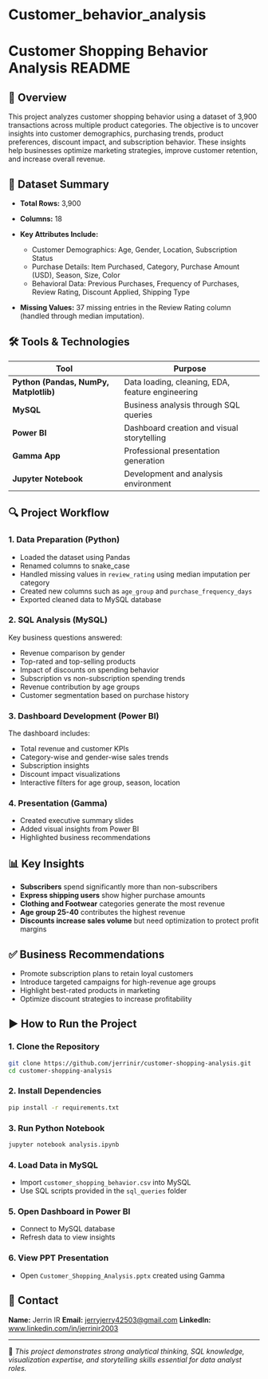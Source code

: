 # Customer_behavior_analysis
# Customer Shopping Behavior Analysis README

## 📌 Overview

This project analyzes customer shopping behavior using a dataset of 3,900 transactions across multiple product categories. The objective is to uncover insights into customer demographics, purchasing trends, product preferences, discount impact, and subscription behavior. These insights help businesses optimize marketing strategies, improve customer retention, and increase overall revenue.

## 📂 Dataset Summary

* **Total Rows:** 3,900
* **Columns:** 18
* **Key Attributes Include:**

  * Customer Demographics: Age, Gender, Location, Subscription Status
  * Purchase Details: Item Purchased, Category, Purchase Amount (USD), Season, Size, Color
  * Behavioral Data: Previous Purchases, Frequency of Purchases, Review Rating, Discount Applied, Shipping Type
* **Missing Values:** 37 missing entries in the Review Rating column (handled through median imputation).

## 🛠 Tools & Technologies

| Tool                                   | Purpose                                          |
| -------------------------------------- | ------------------------------------------------ |
| **Python (Pandas, NumPy, Matplotlib)** | Data loading, cleaning, EDA, feature engineering |
| **MySQL**                              | Business analysis through SQL queries            |
| **Power BI**                           | Dashboard creation and visual storytelling       |
| **Gamma App**                          | Professional presentation generation             |
| **Jupyter Notebook**                   | Development and analysis environment             |

## 🔍 Project Workflow

### 1. **Data Preparation (Python)**

* Loaded the dataset using Pandas
* Renamed columns to snake_case
* Handled missing values in `review_rating` using median imputation per category
* Created new columns such as `age_group` and `purchase_frequency_days`
* Exported cleaned data to MySQL database

### 2. **SQL Analysis (MySQL)**

Key business questions answered:

* Revenue comparison by gender
* Top-rated and top-selling products
* Impact of discounts on spending behavior
* Subscription vs non-subscription spending trends
* Revenue contribution by age groups
* Customer segmentation based on purchase history

### 3. **Dashboard Development (Power BI)**

The dashboard includes:

* Total revenue and customer KPIs
* Category-wise and gender-wise sales trends
* Subscription insights
* Discount impact visualizations
* Interactive filters for age group, season, location

### 4. **Presentation (Gamma)**

* Created executive summary slides
* Added visual insights from Power BI
* Highlighted business recommendations

## 📊 Key Insights

* **Subscribers** spend significantly more than non-subscribers
* **Express shipping users** show higher purchase amounts
* **Clothing and Footwear** categories generate the most revenue
* **Age group 25-40** contributes the highest revenue
* **Discounts increase sales volume** but need optimization to protect profit margins

## ✅ Business Recommendations

* Promote subscription plans to retain loyal customers
* Introduce targeted campaigns for high-revenue age groups
* Highlight best-rated products in marketing
* Optimize discount strategies to increase profitability

## ▶ How to Run the Project

### **1. Clone the Repository**

```bash
git clone https://github.com/jerrinir/customer-shopping-analysis.git
cd customer-shopping-analysis
```

### **2. Install Dependencies**

```bash
pip install -r requirements.txt
```

### **3. Run Python Notebook**

```bash
jupyter notebook analysis.ipynb
```

### **4. Load Data in MySQL**

* Import `customer_shopping_behavior.csv` into MySQL
* Use SQL scripts provided in the `sql_queries` folder

### **5. Open Dashboard in Power BI**

* Connect to MySQL database
* Refresh data to view insights

### **6. View PPT Presentation**

* Open `Customer_Shopping_Analysis.pptx` created using Gamma

## 📧 Contact

**Name:** Jerrin IR
**Email:** jerryjerry42503@gmail.com
**LinkedIn:** www.linkedin.com/in/jerrinir2003

---

🎯 *This project demonstrates strong analytical thinking, SQL knowledge, visualization expertise, and storytelling skills essential for data analyst roles.*


